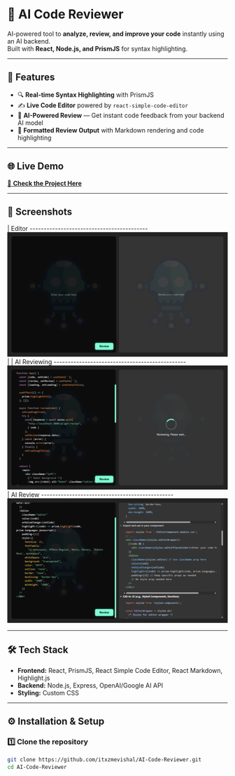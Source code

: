 # 🤖 AI Code Reviewer

AI-powered tool to **analyze, review, and improve your code** instantly using an AI backend.  
Built with **React, Node.js, and PrismJS** for syntax highlighting.

---

## 🚀 Features

- 🔍 **Real-time Syntax Highlighting** with PrismJS
- ✍️ **Live Code Editor** powered by `react-simple-code-editor`
- 🤖 **AI-Powered Review** — Get instant code feedback from your backend AI model
- 📜 **Formatted Review Output** with Markdown rendering and code highlighting

---

## 🌐 Live Demo

[🔗 **Check the Project Here**](https://ai-code-reviewer-frontend-4afc.onrender.com/)

---

## 📸 Screenshots

| Editor ------------------------------------------                                    
![Editor](https://github.com/itxzmevishal/AI-Code-Reviewer/blob/main/screenshots/Screenshot%20(24).png) |
| AI Reviewing -----------------------------------------------   
![Reviewing](https://github.com/itxzmevishal/AI-Code-Reviewer/blob/main/screenshots/Screenshot%20(25).png)
| AI Review -----------------------------------------------   
![Review](https://github.com/itxzmevishal/AI-Code-Reviewer/blob/main/screenshots/Screenshot%20(26).png)

---

## 🛠️ Tech Stack

- **Frontend:** React, PrismJS, React Simple Code Editor, React Markdown, Highlight.js
- **Backend:** Node.js, Express, OpenAI/Google AI API
- **Styling:** Custom CSS

---

## ⚙️ Installation & Setup

### 1️⃣ Clone the repository

```bash
git clone https://github.com/itxzmevishal/AI-Code-Reviewer.git
cd AI-Code-Reviewer
```

